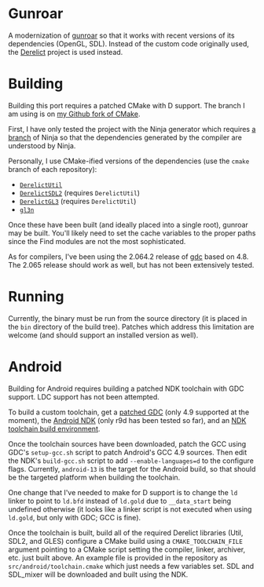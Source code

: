 Gunroar
=======

A modernization of [gunroar][gunroar] so that it works with recent versions of
its dependencies (OpenGL, SDL). Instead of the custom code originally used, the
[Derelict][derelict] project is used instead.

Building
========

Building this port requires a patched CMake with D support. The branch I am
using is on [my Github fork of CMake][cmake-d].

First, I have only tested the project with the Ninja generator which requires
[a branch][ninja-dmd] of Ninja so that the dependencies generated by the
compiler are understood by Ninja.

Personally, I use CMake-ified versions of the dependencies (use the `cmake`
branch of each repository):

  * [`DerelictUtil`][derelictutil-cmake]
  * [`DerelictSDL2`][derelictsdl2-cmake] (requires `DerelictUtil`)
  * [`DerelictGL3`][derelictgl3-cmake] (requires `DerelictUtil`)
  * [`gl3n`][gl3n-cmake]

Once these have been built (and ideally placed into a single root), gunroar may
be built. You'll likely need to set the cache variables to the proper paths
since the Find modules are not the most sophisticated.

As for compilers, I've been using the 2.064.2 release of [gdc][gdc] based on
4.8. The 2.065 release should work as well, but has not been extensively
tested.

Running
=======

Currently, the binary must be run from the source directory (it is placed in
the `bin` directory of the build tree). Patches which address this limitation
are welcome (and should support an installed version as well).

Android
=======

Building for Android requires building a patched NDK toolchain with GDC
support. LDC support has not been attempted.

To build a custom toolchain, get a [patched GDC][gdc-android] (only 4.9
supported at the moment), the [Android NDK][ndk] (only r9d has been tested so
far), and an [NDK toolchain build environment][ndk-build].

Once the toolchain sources have been downloaded, patch the GCC using GDC's
`setup-gcc.sh` script to patch Android's GCC 4.9 sources. Then edit the NDK's
`build-gcc.sh` script to add `--enable-languages=d` to the configure flags.
Currently, `android-13` is the target for the Android build, so that should be
the targeted platform when building the toolchain.

One change that I've needed to make for D support is to change the `ld` linker
to point to `ld.bfd` instead of `ld.gold` due to `__data_start` being undefined
otherwise (it looks like a linker script is not executed when using `ld.gold`,
but only with GDC; GCC is fine).

Once the toolchain is built, build all of the required Derelict libraries
(Util, SDL2, and GLES) configure a CMake build using a `CMAKE_TOOLCHAIN_FILE`
argument pointing to a CMake script setting the compiler, linker, archiver,
etc. just built above. An example file is provided in the repository as
`src/android/toolchain.cmake` which just needs a few variables set. SDL and
SDL\_mixer will be downloaded and built using the NDK.

[gunroar]: http://www.asahi-net.or.jp/~cs8k-cyu/windows/gr_e.html
[derelict]: https://github.com/DerelictOrg
[cmake-d]: https://github.com/mathstuf/CMake/tree/d_support
[ninja-dmd]: https://github.com/mathstuf/ninja/tree/dev/ldc-depfile-support
[derelictutil-cmake]: https://github.com/mathstuf/DerelictUtil
[derelictsdl2-cmake]: https://github.com/mathstuf/DerelictSDL2
[derelictgl3-cmake]: https://github.com/mathstuf/DerelictGL3
[gl3n-cmake]: https://github.com/mathstuf/gl3n
[gdc]: http://gdcproject.org/downloads/
[gdc-android]: https://github.com/mathstuf/GDC/tree/android/gdc-4.9
[ndk]: https://developer.android.com/tools/sdk/ndk/index.html
[ndk-build]: http://recursify.com/blog/2013/08/08/building-an-android-ndk-toolchain
